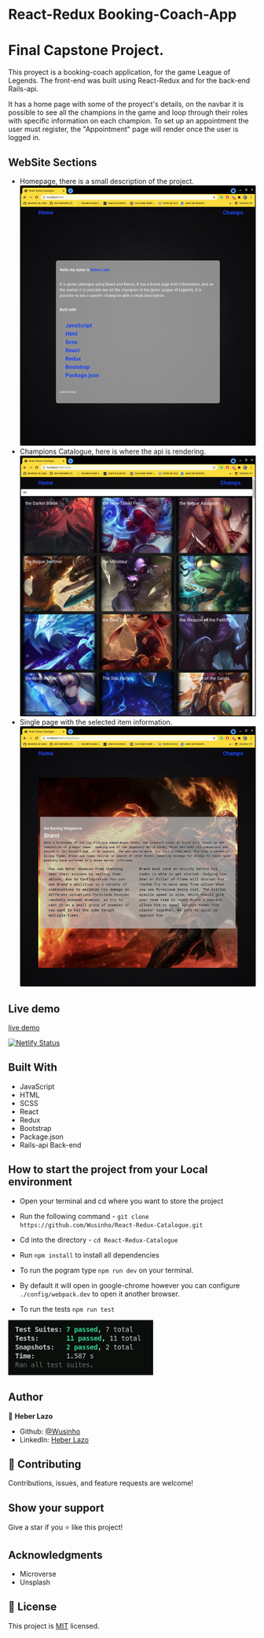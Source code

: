 # React-Redux Booking-Coach-App
# Final Capstone Project.

This proyect is a booking-coach application, for the game League of Legends. The front-end was built using React-Redux and for the back-end Rails-api.

It has a home page with some of the proyect's details, on the navbar it is possible to see all the champions in the game and loop through their roles with specific information on each champion. 
To set up an appointment the user must register, the "Appointment" page will render once the user is logged in.

## WebSite Sections
- Homepage, there is a small description of the project.
![image](./src/assets/HomePage.png)
- Champions Catalogue, here is where the api is rendering.
![image](./src/assets/Catalogue.png)
- Single page with the selected item information.
![image](./src/assets/Selected.png)


## Live demo

[live demo](https://6144d74d4118f87127f8e629--gallant-allen-0cf0f8.netlify.app/)

[![Netlify Status](https://api.netlify.com/api/v1/badges/87e2870c-fd49-4ded-b5c4-cd4853958e8b/deploy-status)](https://app.netlify.com/sites/hungry-tereshkova-d0e975/deploys)



## Built With

- JavaScript
- HTML
- SCSS
- React
- Redux
- Bootstrap
- Package.json
- Rails-api Back-end

## How to start the project from your Local environment

- Open your terminal and cd where you want to store the project
- Run the following command - `git clone https://github.com/Wusinho/React-Redux-Catalogue.git `
- Cd into the directory - `cd React-Redux-Catalogue`
- Run `npm install` to install all dependencies
- To run the pogram type `npm run dev` on your terminal.
- By default it will open in google-chrome however you can configure `./config/webpack.dev` to open it another browser.

- To run the tests `npm run test`

![image](./src/assets/Tests.png)


## Author

👤 **Heber Lazo**

- Github: [@Wusinho](https://github.com/Wusinho)
- LinkedIn: [Heber Lazo](https://www.linkedin.com/in/heber-lazo-benza-523266133/)

## 🤝 Contributing

Contributions, issues, and feature requests are welcome!

## Show your support

Give a star if you :star: like this project!

## Acknowledgments

- Microverse
- Unsplash

## 📝 License

This project is [MIT](LICENSE) licensed.

